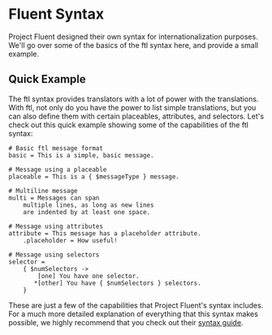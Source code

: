 # Fluent Syntax

Project Fluent designed their own syntax for internationalization purposes. We'll go over some of the basics of the ftl syntax here, and provide a small example.

## Quick Example

The ftl syntax provides translators with a lot of power with the translations. With ftl, not only do you have the power to list simple translations, but you can also define them with certain placeables, attributes, and selectors. Let's check out this quick example showing some of the capabilities of the ftl syntax:

```ftl
# Basic ftl message format
basic = This is a simple, basic message.

# Message using a placeable
placeable = This is a { $messageType } message.

# Multiline message
multi = Messages can span
    multiple lines, as long as new lines
    are indented by at least one space.

# Message using attributes
attribute = This message has a placeholder attribute.
    .placeholder = How useful!

# Message using selectors
selector =
    { $numSelectors ->
        [one] You have one selector.
       *[other] You have { $numSelectors } selectors.
    }
```

These are just a few of the capabilities that Project Fluent's syntax includes. For a much more detailed explanation of everything that this syntax makes possible, we highly recommend that you check out their [syntax guide](https://projectfluent.org/fluent/guide/).
